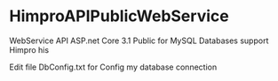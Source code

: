 # HimproAPIPublicWebService
WebService API ASP.net Core 3.1 Public for MySQL Databases support Himpro his

Edit file DbConfig.txt for Config my database connection
